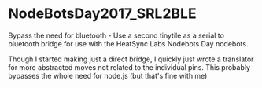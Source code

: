 # NodeBotsDay2017_SRL2BLE
Bypass the need for bluetooth - Use a second tinytile as a serial to bluetooth bridge for use with the HeatSync Labs Nodebots Day nodebots. 

Though I started making just a direct bridge, I quickly just wrote a translator for more abstracted moves not related to the individual pins. This probably bypasses the whole need for node.js (but that's fine with me)
